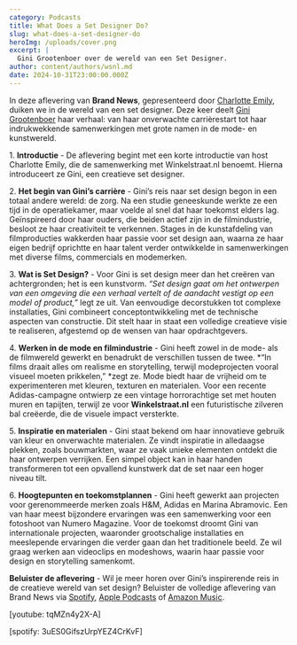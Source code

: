 ```yaml
---
category: Podcasts
title: What Does a Set Designer Do?
slug: what-does-a-set-designer-do
heroImg: /uploads/cover.png
excerpt: |
  Gini Grootenboer over de wereld van een Set Designer.
author: content/authors/wsnl.md
date: 2024-10-31T23:00:00.000Z
---
```


In deze aflevering van **Brand News**, gepresenteerd door [Charlotte Emily](https://www.instagram.com/charlotteemilyb/), duiken we in de wereld van een set designer. Deze keer deelt [Gini Grootenboer](https://www.instagram.com/ginigrootenboer/) haar verhaal: van haar onverwachte carrièrestart tot haar indrukwekkende samenwerkingen met grote namen in de mode- en kunstwereld.

1\. **Introductie** - De aflevering begint met een korte introductie van host Charlotte Emily, die de samenwerking met Winkelstraat.nl benoemt. Hierna introduceert ze Gini, een creatieve set designer. 

2\. **Het begin van Gini’s carrière** - Gini’s reis naar set design begon in een totaal andere wereld: de zorg. Na een studie geneeskunde werkte ze een tijd in de operatiekamer, maar voelde al snel dat haar toekomst elders lag. Geïnspireerd door haar ouders, die beiden actief zijn in de filmindustrie, besloot ze haar creativiteit te verkennen. Stages in de kunstafdeling van filmproducties wakkerden haar passie voor set design aan, waarna ze haar eigen bedrijf oprichtte en haar talent verder ontwikkelde in samenwerkingen met diverse films, commercials en modemerken.

3\. **Wat is Set Design?** - Voor Gini is set design meer dan het creëren van achtergronden; het is een kunstvorm. *“Set design gaat om het ontwerpen van een omgeving die een verhaal vertelt of de aandacht vestigt op een model of product,”* legt ze uit. Van eenvoudige decorstukken tot complexe installaties, Gini combineert conceptontwikkeling met de technische aspecten van constructie. Dit stelt haar in staat een volledige creatieve visie te realiseren, afgestemd op de wensen van haar opdrachtgevers.

4\. **Werken in de mode en filmindustrie** - Gini heeft zowel in de mode- als de filmwereld gewerkt en benadrukt de verschillen tussen de twee. *“In films draait alles om realisme en storytelling, terwijl modeprojecten vooral visueel moeten prikkelen,” *zegt ze. Mode biedt haar de vrijheid om te experimenteren met kleuren, texturen en materialen. Voor een recente Adidas-campagne ontwierp ze een vintage horrorachtige set met houten muren en tapijten, terwijl ze voor **Winkelstraat.nl** een futuristische zilveren bal creëerde, die de visuele impact versterkte.

5\. **Inspiratie en materialen** - Gini staat bekend om haar innovatieve gebruik van kleur en onverwachte materialen. Ze vindt inspiratie in alledaagse plekken, zoals bouwmarkten, waar ze vaak unieke elementen ontdekt die haar ontwerpen verrijken. Een simpel object kan in haar handen transformeren tot een opvallend kunstwerk dat de set naar een hoger niveau tilt.

6\. **Hoogtepunten en toekomstplannen** - Gini heeft gewerkt aan projecten voor gerenommeerde merken zoals H\&M, Adidas en Marina Abramovic. Een van haar meest bijzondere ervaringen was een samenwerking voor een fotoshoot van Numero Magazine. Voor de toekomst droomt Gini van internationale projecten, waaronder grootschalige installaties en meeslepende ervaringen die verder gaan dan het traditionele beeld. Ze wil graag werken aan videoclips en modeshows, waarin haar passie voor design en storytelling samenkomt.

**Beluister de aflevering** - Wil je meer horen over Gini’s inspirerende reis in de creatieve wereld van set design? Beluister de volledige aflevering van Brand News via [Spotify](https://open.spotify.com/episode/3uES0GifszUrpYEZ4CrKvF), [Apple Podcasts](https://podcasts.apple.com/nl/podcast/what-does-a-set-designer-do-inside-the-world/id1719125980?i=1000675318341) of [Amazon Music](https://music.amazon.com/es-us/podcasts/41e8acae-a62a-4f3b-ad9b-c3a3f8b95e19/episodes/9e0c58ef-524c-47d8-b094-450ef5c57601/brand-news-what-does-a-set-designer-do-inside-the-world-of-a-creative-set-design-artist).

\[youtube: tqMZn4y2X-A]

\[spotify: 3uES0GifszUrpYEZ4CrKvF]
